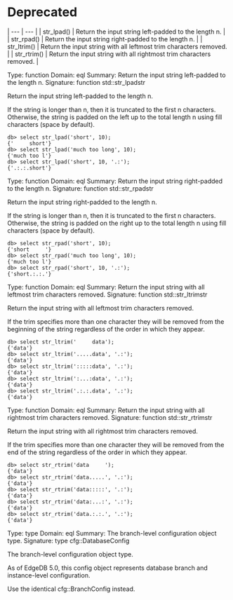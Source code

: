 # Deprecated

| --- | --- |
| str_lpad() | Return the input string left-padded to the length n. |
| str_rpad() | Return the input string right-padded to the length n. |
| str_ltrim() | Return the input string with all leftmost trim characters removed. |
| str_rtrim() | Return the input string with all rightmost trim characters removed. |

Type: function
Domain: eql
Summary: Return the input string left-padded to the length n.
Signature: function std::str_lpadstr


Return the input string left-padded to the length n.

If the string is longer than n, then it is truncated to the first n characters. Otherwise, the string is padded on the left up to the total length n using fill characters (space by default).

```edgeql-repl
db> select str_lpad('short', 10);
{'     short'}
db> select str_lpad('much too long', 10);
{'much too l'}
db> select str_lpad('short', 10, '.:');
{'.:.:.short'}
```

Type: function
Domain: eql
Summary: Return the input string right-padded to the length n.
Signature: function std::str_rpadstr


Return the input string right-padded to the length n.

If the string is longer than n, then it is truncated to the first n characters. Otherwise, the string is padded on the right up to the total length n using fill characters (space by default).

```edgeql-repl
db> select str_rpad('short', 10);
{'short     '}
db> select str_rpad('much too long', 10);
{'much too l'}
db> select str_rpad('short', 10, '.:');
{'short.:.:.'}
```

Type: function
Domain: eql
Summary: Return the input string with all leftmost trim characters removed.
Signature: function std::str_ltrimstr


Return the input string with all leftmost trim characters removed.

If the trim specifies more than one character they will be removed from the beginning of the string regardless of the order in which they appear.

```edgeql-repl
db> select str_ltrim('     data');
{'data'}
db> select str_ltrim('.....data', '.:');
{'data'}
db> select str_ltrim(':::::data', '.:');
{'data'}
db> select str_ltrim(':...:data', '.:');
{'data'}
db> select str_ltrim('.:.:.data', '.:');
{'data'}
```

Type: function
Domain: eql
Summary: Return the input string with all rightmost trim characters removed.
Signature: function std::str_rtrimstr


Return the input string with all rightmost trim characters removed.

If the trim specifies more than one character they will be removed from the end of the string regardless of the order in which they appear.

```edgeql-repl
db> select str_rtrim('data     ');
{'data'}
db> select str_rtrim('data.....', '.:');
{'data'}
db> select str_rtrim('data:::::', '.:');
{'data'}
db> select str_rtrim('data:...:', '.:');
{'data'}
db> select str_rtrim('data.:.:.', '.:');
{'data'}
```

Type: type
Domain: eql
Summary: The branch-level configuration object type.
Signature: type cfg::DatabaseConfig


The branch-level configuration object type.

As of EdgeDB 5.0, this config object represents database branch and instance-level configuration.

Use the identical cfg::BranchConfig instead.


